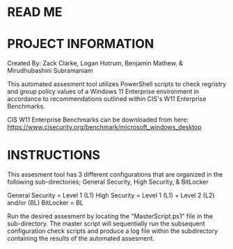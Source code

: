 # READ ME
# PROJECT INFORMATION
Created By: Zack Clarke, Logan Hotrum, Benjamin Mathew, & Mirudhubashini Subramaniam

This automated assesment tool utilizes PowerShell scripts to check regristry and group policy values of a Windows 11 Enterprise environment in accordance to recommendations outlined within CIS's W11 Enterprise Benchmarks.

CIS W11 Enterprise Benchmarks can be downloaded from here: https://www.cisecurity.org/benchmark/microsoft_windows_desktop

# INSTRUCTIONS
This assesment tool has 3 different configurations that are organized in the following sub-directories; General Security, High Security, & BitLocker

General Security = Level 1 (L1)
High Security = Level 1 (L1) + Level 2 (L2) and/or (BL)
BitLocker = BL

Run the desired assesment by locating the "MasterScript.ps1" file in the sub-directory. The master script will sequentially run the subsequent configuration check scripts and produce a log file within the subdirectory containing the results of the automated assesment.
